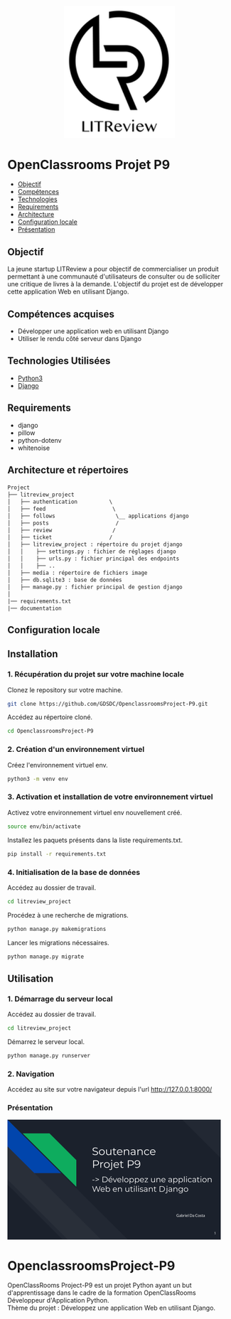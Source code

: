 <h3 align="center">
    <img alt="Logo" title="#logo" width="250px" src="/assets/16004297044411_P7.png">
    <br>
</h3>


# OpenClassrooms Projet P9

- [Objectif](#obj)
- [Compétences](#competences)
- [Technologies](#techs)
- [Requirements](#reqs)
- [Architecture](#architecture)
- [Configuration locale](#localconfig)
- [Présentation](#presentation)

<a id="obj"></a>
## Objectif

La jeune startup LITReview a pour objectif de commercialiser un produit permettant à une communauté d'utilisateurs de consulter ou de solliciter une critique de livres à la demande.
L'objectif du projet est de développer cette application Web en utilisant Django.

<a id="competences"></a>
## Compétences acquises
- Développer une application web en utilisant Django
- Utiliser le rendu côté serveur dans Django

<a id="techs"></a>
## Technologies Utilisées
- [Python3](https://www.python.org/)
- [Django](https://www.djangoproject.com/)

<a id="reqs"></a>
## Requirements
- django
- pillow
- python-dotenv
- whitenoise

<a id="architecture"></a>
## Architecture et répertoires
```
Project
├── litreview_project
│   ├── authentication          \
│   ├── feed                     \
│   ├── follows                   \__ applications django
│   ├── posts                     /
│   ├── review                   /
│   ├── ticket                  /
│   ├── litreview_project : répertoire du projet django
│   │    ├── settings.py : fichier de réglages django
│   │    ├── urls.py : fichier principal des endpoints
│   │    ├── ..
│   ├── media : répertoire de fichiers image
│   ├── db.sqlite3 : base de données
│   ├── manage.py : fichier principal de gestion django
│
|── requirements.txt
|── documentation
```

<a id="localconfig"></a>
## Configuration locale
## Installation

### 1. Récupération du projet sur votre machine locale

Clonez le repository sur votre machine.

```bash
git clone https://github.com/GDSDC/OpenclassroomsProject-P9.git
```

Accédez au répertoire cloné.
```bash
cd OpenclassroomsProject-P9
```

### 2. Création d'un environnement virtuel 
Créez l'environnement virtuel env.
```bash
python3 -m venv env
```

### 3. Activation et installation de votre environnement virtuel 

Activez votre environnement virtuel env nouvellement créé.
```bash
source env/bin/activate
```

Installez les paquets présents dans la liste requirements.txt.
```bash
pip install -r requirements.txt
```

### 4. Initialisation de la base de données

Accédez au dossier de travail.
```bash
cd litreview_project
```

Procédez à une recherche de migrations.
```bash
python manage.py makemigrations
```

Lancer les migrations nécessaires.
```bash
python manage.py migrate
```

## Utilisation

### 1. Démarrage du serveur local

Accédez au dossier de travail.
```bash
cd litreview_project
```

Démarrez le serveur local.
```bash
python manage.py runserver
```

### 2. Navigation

Accédez au site sur votre navigateur depuis l'url http://127.0.0.1:8000/


<a id="presentation"></a>
### Présentation

[<img alt="presentation" width="480px" src="/assets/presentation.png">](https://docs.google.com/presentation/d/e/2PACX-1vQ0P70x7hJJTLe-yN9KdE04QLPV73KHRE3bU-ndA8SotkTT28NFNRux3MmXkiRAhSfYZsUIsSGK7iQe/pub?start=true&loop=false&delayms=5000)




# OpenclassroomsProject-P9
OpenClassRooms Project-P9 est un projet Python ayant un but d'apprentissage dans le cadre de la formation OpenClassRooms Développeur d'Application Python.  
Thème du projet : Développez une application Web en utilisant Django.


